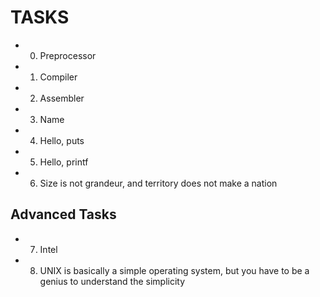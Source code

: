 # TASKS

* 0. Preprocessor

* 1. Compiler

* 2. Assembler

* 3. Name

* 4. Hello, puts

* 5. Hello, printf

* 6. Size is not grandeur, and territory does not make a nation


## Advanced Tasks

* 7. Intel

* 8. UNIX is basically a simple operating system, but you have to be a genius to understand the simplicity

